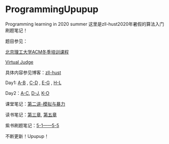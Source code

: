 # ProgrammingUpupup
Programming learning in 2020 summer
这里是zll-hust2020年暑假的算法入门刷题笔记！

题目参见：

[北京理工大学ACM冬季培训课程](https://www.bilibili.com/video/BV1pE411E7RV)

[Virtual Judge](https://vjudge.net/)

具体内容参见博客：[zll-hust](https://blog.csdn.net/zll_hust)

Day1: [A-B](https://blog.csdn.net/zll_hust/article/details/106989299) , [C-D](https://blog.csdn.net/zll_hust/article/details/107008236) , [E-G](https://blog.csdn.net/zll_hust/article/details/107018752) , [H-L](https://blog.csdn.net/zll_hust/article/details/107043441)

Day2：[A-C](https://blog.csdn.net/zll_hust/article/details/107115733), [D-J](https://blog.csdn.net/zll_hust/article/details/107161992), [K-O](https://blog.csdn.net/zll_hust/article/details/107179040)

课堂笔记：[第二讲-模拟与暴力](https://blog.csdn.net/zll_hust/article/details/107085995)

读书笔记：[第三章](https://blog.csdn.net/zll_hust/article/details/107075387), [第五章](https://blog.csdn.net/zll_hust/article/details/107115733)

紫书刷题笔记：[5-1——5-5](https://blog.csdn.net/zll_hust/article/details/107215908)

不断更新！Upupup！
